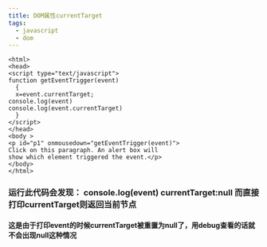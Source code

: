 ```yaml
---
title: DOM属性currentTarget
tags: 
  - javascript
  - dom
---
```

```
<html>
<head>
<script type="text/javascript">
function getEventTrigger(event)
  { 
  x=event.currentTarget; 
console.log(event)
console.log(event.currentTarget)
  }
</script>
</head>
<body >
<p id="p1" onmousedown="getEventTrigger(event)">
Click on this paragraph. An alert box will
show which element triggered the event.</p>
</body>
</html>
```

### 运行此代码会发现： **console.log(event) currentTarget:null**  而直接打印currentTarget则返回当前节点

#### 这是由于打印event的时候currentTarget被重置为null了，用debug查看的话就不会出现null这种情况